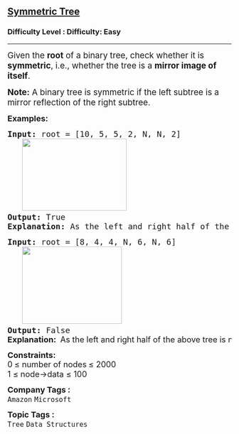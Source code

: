 <h2><a href="https://www.geeksforgeeks.org/problems/symmetric-tree/1">Symmetric Tree</a></h2><h3>Difficulty Level : Difficulty: Easy</h3><hr><div class="problems_problem_content__Xm_eO"><p data-start="124" data-end="247"><span style="font-size: 14pt;">Given the <strong>root</strong> of a binary tree, check whether it is <strong data-start="177" data-end="190">symmetric</strong>, i.e., whether the tree is a <strong data-start="220" data-end="246">mirror image of itself</strong>.</span></p>
<p><span style="font-size: 14pt;"> </span></p>
<p data-start="249" data-end="340"><span style="font-size: 14pt;"><strong>Note:</strong> A binary tree is symmetric if the left subtree is a mirror reflection of the right subtree.</span></p>
<p><span style="font-size: 18px;"><strong>Examples:</strong></span></p>
<pre><span style="font-size: 18px;"><strong>Input:</strong> root = [10, 5, 5, 2, N, N, 2] <br>&nbsp; &nbsp;<img src="https://media.geeksforgeeks.org/img-practice/prod/addEditProblem/700583/Web/Other/blobid0_1759742466.jpg" width="235" height="162"><strong>
Output: </strong>True<strong>
Explanation: </strong>As the left and right half of the above tree is mirror image, the tree is symmetric.</span>
</pre>
<pre><span style="font-size: 18px;"><strong>Input: </strong>root = [8, 4, 4, N, 6, N, 6]<br>   <img src="https://media.geeksforgeeks.org/img-practice/prod/addEditProblem/700583/Web/Other/blobid1_1759742482.jpg" width="224" height="174"><strong>
Output: </strong>False<br><strong style="font-family: -apple-system, BlinkMacSystemFont, 'Segoe UI', Roboto, Oxygen, Ubuntu, Cantarell, 'Open Sans', 'Helvetica Neue', sans-serif;">Explanation: </strong><span style="font-family: -apple-system, BlinkMacSystemFont, 'Segoe UI', Roboto, Oxygen, Ubuntu, Cantarell, 'Open Sans', 'Helvetica Neue', sans-serif;"> As the left and right half of the above tree is not the mirror image, the tree is not symmetric. </span></span></pre>
<p><span style="font-size: 18px;"><strong style="font-size: 18px;">Constraints:</strong><br><span style="font-size: 18px;">0</span><span style="color: #1e2229; font-family: Nunito; font-size: 17px; background-color: #ffffff;">&nbsp;</span><span style="font-size: 18px;">≤&nbsp;number of nodes</span><span style="color: #1e2229; font-family: Nunito; font-size: 17px; background-color: #ffffff;">&nbsp;</span><span style="font-size: 18px;">≤&nbsp;2000</span><br><span style="font-size: 18px;">1 ≤ node-&gt;data ≤ 100</span></span></p></div><p><span style=font-size:18px><strong>Company Tags : </strong><br><code>Amazon</code>&nbsp;<code>Microsoft</code>&nbsp;<br><p><span style=font-size:18px><strong>Topic Tags : </strong><br><code>Tree</code>&nbsp;<code>Data Structures</code>&nbsp;